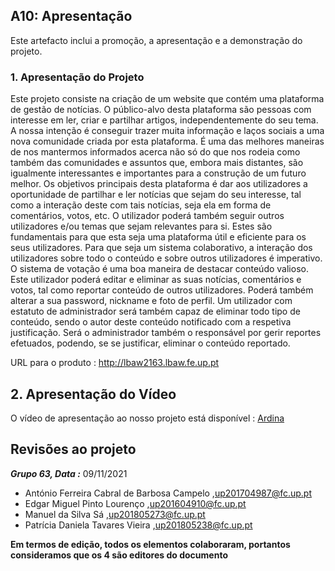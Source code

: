 ## **A10: Apresentação**

Este artefacto inclui a promoção, a apresentação e a demonstração do projeto.

### 1. Apresentação do Projeto 

Este projeto consiste na criação de um website que contém uma plataforma de gestão de notícias. O público-alvo desta plataforma são pessoas com interesse em ler, criar e partilhar artigos, independentemente do seu tema.
A nossa intenção é conseguir trazer muita informação e laços sociais a uma nova comunidade criada por esta plataforma. É uma das melhores maneiras de nos mantermos informados acerca não só do que nos rodeia como também das comunidades e assuntos que, embora mais distantes, são igualmente interessantes e importantes para a construção de um futuro melhor.
Os objetivos principais desta plataforma é dar aos utilizadores a oportunidade de partilhar e ler notícias que sejam do seu interesse, tal como a interação deste com tais notícias, seja ela em forma de comentários, votos, etc. O utilizador poderá também seguir outros utilizadores e/ou temas que sejam relevantes para si. Estes são fundamentais para que esta seja uma plataforma útil e eficiente para os seus utilizadores. Para que seja um sistema colaborativo, a interação dos utilizadores sobre todo o conteúdo e sobre outros utilizadores é imperativo. O sistema de votação é uma boa maneira de destacar conteúdo valioso.
Este utilizador poderá editar e eliminar as suas notícias, comentários e votos, tal como reportar conteúdo de outros utilizadores. Poderá também alterar a sua password, nickname e foto de perfil.
Um utilizador com estatuto de administrador será também capaz de eliminar todo tipo de conteúdo, sendo o autor deste conteúdo notificado com a respetiva justificação. Será o administrador também o responsável por gerir reportes efetuados, podendo, se se justificar, eliminar o conteúdo reportado.

URL para o produto : <http://lbaw2163.lbaw.fe.up.pt>

## 2. Apresentação do Vídeo

O vídeo de apresentação ao nosso projeto está disponível : [Ardina](https://drive.google.com/drive/u/1/folders/1-fPoSR3lXyPI38UgpWf6iQBe2Lk_ckoT)

## Revisões ao projeto

**_Grupo 63, Data :_** 09/11/2021

* António Ferreira Cabral de Barbosa Campelo ,[up201704987@fc.up.pt](mailto:up201704987@fc.up.pt)
* Edgar Miguel Pinto Lourenço ,[up201604910@fc.up.pt](mailto:up201604910@fc.up.pt)
* Manuel da Silva Sá ,[up201805273@fc.up.pt](mailto:up201805273@fc.up.pt)
* Patrícia Daniela Tavares Vieira ,[up201805238@fc.up.pt](mailto:up201805238@fc.up.pt)

**Em termos de edição, todos os elementos colaboraram, portantos consideramos que os 4 são editores do documento**
